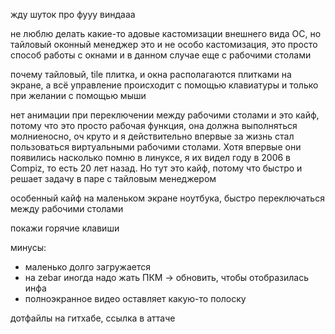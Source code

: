 жду шуток про фууу виндааа

не люблю делать какие-то адовые кастомизации внешнего вида ОС, но тайловый оконный менеджер это и не особо кастомизация, это просто способ работы с окнами и в данном случае еще с рабочими столами

почему тайловый, tile плитка, и окна располагаются плитками на экране, а всё управление происходит с помощью клавиатуры и только при желании с помощью мыши

нет анимации при переключении между рабочими столами и это кайф, потому что это просто рабочая функция, она должна выполняться молниеносно, оч круто и я действительно впервые за жизнь стал пользоваться виртуальными рабочими столами. Хотя впервые они появились насколько помню в линуксе, я их видел году в 2006 в Compiz, то есть 20 лет назад. Но тут это кайф, потому что быстро и решает задачу в паре с тайловым менеджером

особенный кайф на маленьком экране ноутбука, быстро переключаться между рабочими столами

покажи горячие клавиши

минусы:
- маленько долго загружается
- на zebar иногда надо жать ПКМ → обновить, чтобы отобразилась инфа
- полноэкранное видео оставляет какую-то полоску

дотфайлы на гитхабе, ссылка в аттаче